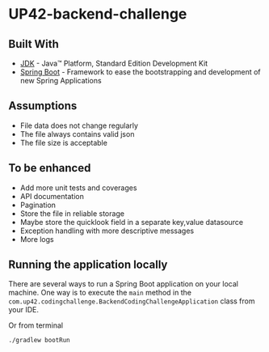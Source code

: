 # UP42-backend-challenge

## Built With


* 	[JDK](https://docs.aws.amazon.com/corretto/latest/corretto-11-ug/what-is-corretto-11.html) - Java™ Platform, Standard Edition Development Kit
* 	[Spring Boot](https://spring.io/projects/spring-boot) - Framework to ease the bootstrapping and development of new Spring Applications

## Assumptions
- File data does not change regularly
- The file always contains valid json
- The file size is acceptable

## To be enhanced
- Add more unit tests and coverages
- API documentation
- Pagination
- Store the file in reliable storage
- Maybe store the quicklook field in a separate key,value datasource
- Exception handling with more descriptive messages
- More logs

## Running the application locally

There are several ways to run a Spring Boot application on your local machine. One way is to execute the `main` method in the `com.up42.codingchallenge.BackendCodingChallengeApplication` class from your IDE.

Or from terminal

```cmd
./gradlew bootRun
```